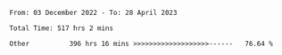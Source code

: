 <!--START_SECTION:waka-->

```text
From: 03 December 2022 - To: 28 April 2023

Total Time: 517 hrs 2 mins

Other          396 hrs 16 mins >>>>>>>>>>>>>>>>>>>------   76.64 %
```

<!--END_SECTION:waka-->